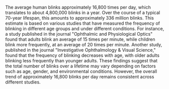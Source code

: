The average human blinks approximately 16,800 times per day, which translates to about 4,800,000 blinks in a year. Over the course of a typical 70-year lifespan, this amounts to approximately 336 million blinks. This estimate is based on various studies that have measured the frequency of blinking in different age groups and under different conditions. For instance, a study published in the journal "Ophthalmic and Physiological Optics" found that adults blink an average of 15 times per minute, while children blink more frequently, at an average of 20 times per minute. Another study, published in the journal "Investigative Ophthalmology & Visual Science," found that the frequency of blinking decreases with age, with older adults blinking less frequently than younger adults. These findings suggest that the total number of blinks over a lifetime may vary depending on factors such as age, gender, and environmental conditions. However, the overall trend of approximately 16,800 blinks per day remains consistent across different studies.